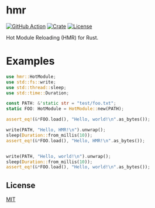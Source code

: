 # hmr

[![GitHub Action](https://img.shields.io/github/actions/workflow/status/raviqqe/hmr/test.yaml?branch=main&style=flat-square)](https://github.com/raviqqe/hmr/actions)
[![Crate](https://img.shields.io/crates/v/hmr.svg?style=flat-square)](https://crates.io/crates/hmr)
[![License](https://img.shields.io/github/license/raviqqe/hmr.svg?style=flat-square)](LICENSE)

Hot Module Reloading (HMR) for Rust.

# Examples

```rust
use hmr::HotModule;
use std::fs::write;
use std::thread::sleep;
use std::time::Duration;

const PATH: &'static str = "test/foo.txt";
static FOO: HotModule = HotModule::new(PATH);

assert_eq!(&*FOO.load(), "Hello, world!\n".as_bytes());

write(PATH, "Hello, HMR!\n").unwrap();
sleep(Duration::from_millis(10));
assert_eq!(&*FOO.load(), "Hello, HMR!\n".as_bytes());


write(PATH, "Hello, world!\n").unwrap();
sleep(Duration::from_millis(10));
assert_eq!(&*FOO.load(), "Hello, world!\n".as_bytes());
```

## License

[MIT](LICENSE)

